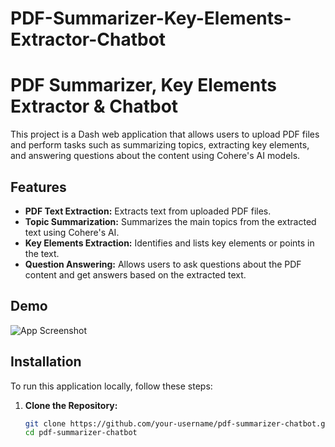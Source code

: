 # PDF-Summarizer-Key-Elements-Extractor-Chatbot
# PDF Summarizer, Key Elements Extractor & Chatbot

This project is a Dash web application that allows users to upload PDF files and perform tasks such as summarizing topics, extracting key elements, and answering questions about the content using Cohere's AI models.

## Features

- **PDF Text Extraction:** Extracts text from uploaded PDF files.
- **Topic Summarization:** Summarizes the main topics from the extracted text using Cohere's AI.
- **Key Elements Extraction:** Identifies and lists key elements or points in the text.
- **Question Answering:** Allows users to ask questions about the PDF content and get answers based on the extracted text.

## Demo

![App Screenshot](screenshot.png)  <!-- Replace with an actual screenshot or link to the deployed site -->

## Installation

To run this application locally, follow these steps:

1. **Clone the Repository:**

   ```bash
   git clone https://github.com/your-username/pdf-summarizer-chatbot.git
   cd pdf-summarizer-chatbot
